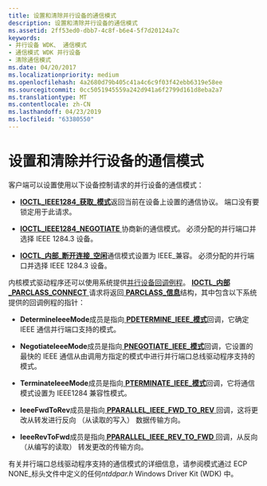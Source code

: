 ```yaml
---
title: 设置和清除并行设备的通信模式
description: 设置和清除并行设备的通信模式
ms.assetid: 2ff53ed0-dbb7-4c8f-b6e4-5f7d20124a7c
keywords:
- 并行设备 WDK、 通信模式
- 通信模式 WDK 并行设备
- 清除通信模式
ms.date: 04/20/2017
ms.localizationpriority: medium
ms.openlocfilehash: 4a2680d79b405c41a4c6c9f03f42ebb6319e58ee
ms.sourcegitcommit: 0cc5051945559a242d941a6f2799d161d8eba2a7
ms.translationtype: MT
ms.contentlocale: zh-CN
ms.lasthandoff: 04/23/2019
ms.locfileid: "63380550"
---
```

# <a name="setting-and-clearing-a-communication-mode-for-a-parallel-device"></a>设置和清除并行设备的通信模式





客户端可以设置使用以下设备控制请求的并行设备的通信模式：

-   [**IOCTL\_IEEE1284\_获取\_模式**](https://msdn.microsoft.com/library/windows/hardware/ff543975)返回当前在设备上设置的通信协议。 端口没有要锁定用于此请求。

-   [**IOCTL\_IEEE1284\_NEGOTIATE** ](https://msdn.microsoft.com/library/windows/hardware/ff543978)协商新的通信模式。 必须分配的并行端口并选择 IEEE 1284.3 设备。

-   [**IOCTL\_内部\_断开连接\_空闲**](https://msdn.microsoft.com/library/windows/hardware/ff543993)通信模式设置为 IEEE\_兼容。 必须分配的并行端口并选择 IEEE 1284.3 设备。

内核模式驱动程序还可以使用系统提供[并行设备回调例程](https://msdn.microsoft.com/library/windows/hardware/ff544275)。 [ **IOCTL\_内部\_PARCLASS\_CONNECT** ](https://msdn.microsoft.com/library/windows/hardware/ff544040)请求将返回[ **PARCLASS\_信息**](https://msdn.microsoft.com/library/windows/hardware/ff544334)结构，其中包含以下系统提供的回调例程的指针：

-   **DetermineIeeeMode**成员是指向[ **PDETERMINE\_IEEE\_模式**](https://msdn.microsoft.com/library/windows/hardware/ff544365)回调，它确定 IEEE 通信并行端口支持的模式。

-   **NegotiateIeeeMode**成员是指向[ **PNEGOTIATE\_IEEE\_模式**](https://msdn.microsoft.com/library/windows/hardware/ff544386)回调，它设置的最快的 IEEE 通信从由调用方指定的模式中进行并行端口总线驱动程序支持的模式。

-   **TerminateIeeeMode**成员是指向[ **PTERMINATE\_IEEE\_模式**](https://msdn.microsoft.com/library/windows/hardware/ff544773)回调，它将通信模式设置为 IEEE1284 兼容性模式。

-   **IeeeFwdToRev**成员是指向[ **PPARALLEL\_IEEE\_FWD\_TO\_REV** ](https://msdn.microsoft.com/library/windows/hardware/ff544524)回调，这将更改从转发进行反向 （从读取的写入） 数据传输方向。

-   **IeeeRevToFwd**成员是指向[ **PPARALLEL\_IEEE\_REV\_TO\_FWD** ](https://msdn.microsoft.com/library/windows/hardware/ff544528)回调，从反向 （从编写的读取） 转发更改的传输方向。

有关并行端口总线驱动程序支持的通信模式的详细信息，请参阅模式通过 ECP NONE\_标头文件中定义的任何*ntddpar.h* Windows Driver Kit (WDK) 中。

 

 




